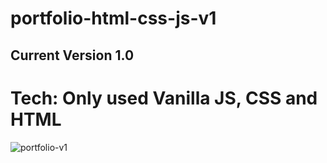 # portfolio-html-css-js-v1

## Current Version 1.0
# Tech: Only used Vanilla JS, CSS and HTML

![portfolio-v1](https://i.imgur.com/W46cUtz.gifv)
